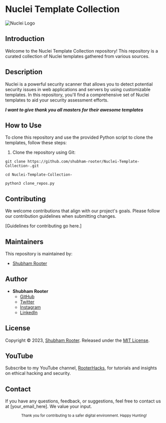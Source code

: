 # Nuclei Template Collection

![Nuclei Logo](nuclei-logo.png)

## Introduction

Welcome to the Nuclei Template Collection repository! This repository is a curated collection of Nuclei templates gathered from various sources.

## Description

Nuclei is a powerful security scanner that allows you to detect potential security issues in web applications and servers by using customizable templates. In this repository, you'll find a comprehensive set of Nuclei templates to aid your security assessment efforts.

**_I want to give thank you all masters for their awesome templates_**

## How to Use

To clone this repository and use the provided Python script to clone the templates, follow these steps:

1. Clone the repository using Git:

```
git clone https://github.com/shubham-rooter/Nuclei-Template-Collection-.git
```
```
cd Nuclei-Template-Collection-
```
```
python3 clone_repos.py
```
## Contributing

We welcome contributions that align with our project's goals. Please follow our contribution guidelines when submitting changes.

[Guidelines for contributing go here.]

## Maintainers

This repository is maintained by:

- [Shubham Rooter](https://github.com/shubham-rooter)

## Author

- **Shubham Rooter**
  - [GitHub](https://www.github.com/shubham-rooter)
  - [Twitter](https://www.twitter.com/shubhamtiwari_r)
  - [Instagram](https://www.instagram.com/shubham_rooter)
  - [LinkedIn](https://www.linkedin.com/in/shubham-tiwari09/)

## License

Copyright © 2023, [Shubham Rooter](https://github.com/Shubham-Rooter).
Released under the [MIT License](LICENSE).

## YouTube

Subscribe to my YouTube channel, [RooterHacks](https://www.youtube.com/@RooterHacks), for tutorials and insights on ethical hacking and security.


## Contact

If you have any questions, feedback, or suggestions, feel free to contact us at [your_email_here]. We value your input.

<div align="center">
  <sub>Thank you for contributing to a safer digital environment. Happy Hunting!</sub>
</div>


